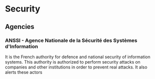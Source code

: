 # Security

## Agencies

### ANSSI - Agence Nationale de la Sécurité des Systèmes d'Information

It is the French authority for defence and national security of information systems. This authority is authorized to perform security attacks on companies and other institutions in order to prevent real attacks. It also alerts these actors 
